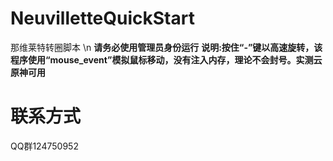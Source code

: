 # NeuvilletteQuickStart
那维莱特转圈脚本 \n
**请务必使用管理员身份运行**
**说明:按住“-”键以高速旋转，该程序使用“mouse_event”模拟鼠标移动，没有注入内存，理论不会封号。实测云原神可用**

# 联系方式
QQ群124750952
